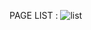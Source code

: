 PAGE LIST :
![list](https://github.com/user-attachments/assets/606f5e88-f415-4cbc-b72d-91ec191e0a0f)
